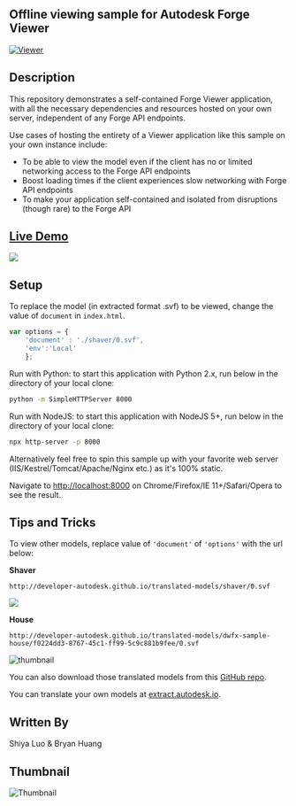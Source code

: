 ## Offline viewing sample for Autodesk Forge Viewer
[![Viewer](https://img.shields.io/badge/Viewer-v7-green.svg)](https://forge.autodesk.com/en/docs/viewer/v6/developers_guide/overview/)

## Description
This repository demonstrates a self-contained Forge Viewer application, with all the necessary dependencies and resources hosted on your own server, independent of any Forge API endpoints.

Use cases of hosting the entirety of a Viewer application like this sample on your own instance include:
- To be able to view the model even if the client has no or limited networking access to the Forge API endpoints
- Boost loading times if the client experiences slow networking with Forge API endpoints
- To make your application self-contained and isolated from disruptions (though rare) to the Forge API

## [Live Demo](http://autodesk-forge.github.io/viewer-javascript-offline.sample/)

![](https://user-images.githubusercontent.com/10786558/45990588-9833a300-c0b3-11e8-9087-8f077baeb459.png)

## Setup
To replace the model (in extracted format .svf) to be viewed, change the value of `document` in `index.html`.
````javascript
var options = {
    'document' : './shaver/0.svf',
    'env':'Local'
    };
````

Run with Python: to start this application with Python 2.x, run below in the directory of your local clone:
````bash
python -m SimpleHTTPServer 8000
````

Run with NodeJS: to start this application with NodeJS 5+, run below in the directory of your local clone:
````bash
npx http-server -p 8000
````

Alternatively feel free to spin this sample up with your favorite web server (IIS/Kestrel/Tomcat/Apache/Nginx etc.) as it's 100% static.

Navigate to [http://localhost:8000](http://localhost:8000) on Chrome/Firefox/IE 11+/Safari/Opera to see the result.

## Tips and Tricks

To view other models, replace value of `'document'` of `'options'` with the url below:

__Shaver__
````
http://developer-autodesk.github.io/translated-models/shaver/0.svf
````
![](http://autodesk-forge.github.io/viewer-javascript-offline.sample/shaver.png)


__House__
```
http://developer-autodesk.github.io/translated-models/dwfx-sample-house/f0224dd3-8767-45c1-ff99-5c9c881b9fee/0.svf
```
![thumbnail](https://user-images.githubusercontent.com/10786558/45990589-98cc3980-c0b3-11e8-908f-fa2caf0cadbb.png)

You can also download those translated models from this [GitHub repo](https://github.com/sermonis/autodesk-forge-translated-models).

You can translate your own models at [extract.autodesk.io](http://extract.autodesk.io).

## Written By
Shiya Luo & Bryan Huang

## Thumbnail
![Thumbnail](/thumbnail.png)
